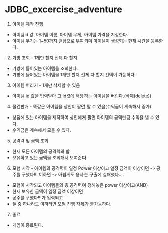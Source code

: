 # JDBC_excercise_adventure

1. 아이템 제작 진행
- 아이템id 값, 아이템 이름, 아이템 무게, 아이템 가격을 지정한다.
- 아이템 무기는 1~50까지 랜덤으로 부여되며 아이템이 생성되는 현재 시간을 등록한다.

2. 가방 조회 - 1개만 할지 전체 다 할지
- 가방에 들어있는 아이템을 조회한다.
- 가방에 들어있는 아이템을 1개만 할지 전체 다 할지 선택이 가능하다.

3. 아이템 버리기 - 1개만 삭제할 수 있음 
- 아이템 id 값을 입력받아 그 id값에 해당하는 아이템을 버린다.(삭제(delete))

4. 물건판매 - 똑같은 아이템을 상인이 팔면 팔 수 있음(수익금이 계속해서 증가)
- 상점에 있는 아이템을 제작하여 상인에게 팔면 아이템의 금액만큼 수익을 낼 수 있다.
- 수익금은 계속해서 모을 수 있다.

5. 공격력 및 금액 조회
- 현재 모든 아이템의 공격력의 합
- 보유하고 있는 금액을 조회해서 보여준다.

6. 모험 시작 - 아이템의 공격력이 일정 Power 이상이고 일정 금액이 이상이면 -> 공주를 구했다!!! 이하면 -> 아쉽게도 용사는 구출에 실패했다....
- 모험이 시작되고 아이템들의 총 공격력이 정해놓은 power 이상이고(AND)
- 현재 보유한 금액이 일정 금액 이상이면
- 공주를 구했다!!!가 입력되고
- 둘 중 하나라도 이하라면 모험 진행 자체가 불가능하다.

7. 종료
- 게임이 종료된다. 

